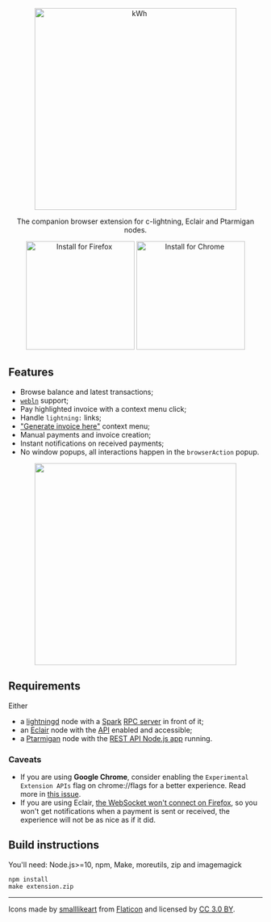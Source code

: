 <p align="center">
  <img src="https://i.imgur.com/Opk21LD.png" alt="kWh" style="max-width:100%;" width="400">
</p>

<p align="center">The companion browser extension for c-lightning, Eclair and Ptarmigan nodes.</p>

<p align="center">
  <a href="https://addons.mozilla.org/firefox/addon/kwh-bynd/"><img src="https://i.imgur.com/aNCB2LG.png" alt="Install for Firefox" width="215" style="max-width:100%;"></a>
  <a href="https://chrome.google.com/webstore/detail/kwh-bynd/mbjlodgfcaknfbphnnfioilcnippdnjp"><img src="https://i.imgur.com/kWBQU9Q.png" alt="Install for Chrome" width="215" style="max-width:100%;"></a>
</p>

## Features

- Browse balance and latest transactions;
- [`webln`](https://webln.dev/#/) support;
- Pay highlighted invoice with a context menu click;
- Handle `lightning:` links;
- ["Generate invoice here"](https://youtu.be/wzkxxz5FsJo) context menu;
- Manual payments and invoice creation;
- Instant notifications on received payments;
- No window popups, all interactions happen in the `browserAction` popup.

<p align="center">
  <img src="screenshots/withdraw-checkmark-tippin.gif" width="400" />
</p>

## Requirements

Either

  * a [lightningd](https://github.com/beyondcoin-project/lightning/) node with a [Spark](https://github.com/beyondcoin-project/spark-wallet) [RPC server](https://github.com/beyondcoin-project/sparko) in front of it;
  * an [Eclair](https://github.com/beyondcoin-project/eclair) node with the [API](https://github.com/beyondcoin-project/eclair#configuring-eclair) enabled and accessible;
  * a [Ptarmigan](https://github.com/nayutaco/ptarmigan) node with the [REST API Node.js app](https://github.com/nayutaco/ptarmigan/blob/master/docs/howtouse_rest_api.md) running.

### Caveats

  * If you are using **Google Chrome**, consider enabling the `Experimental Extension APIs` flag on chrome://flags for a better experience. Read more in [this issue](https://github.com/fiatjaf/kwh/issues/4#issuecomment-485288552).
  * If you are using Eclair, [the WebSocket won't connect on Firefox](https://github.com/ACINQ/eclair/issues/1001), so you won't get notifications when a payment is sent or received, the experience will not be as nice as if it did.

## Build instructions

You'll need: Node.js>=10, npm, Make, moreutils, zip and imagemagick

```
npm install
make extension.zip
```

---

<div>Icons made by <a href="https://www.flaticon.com/authors/smalllikeart" title="smalllikeart">smalllikeart</a> from <a href="https://www.flaticon.com/" title="Flaticon">Flaticon</a> and licensed by <a href="http://creativecommons.org/licenses/by/3.0/" title="Creative Commons BY 3.0" target="_blank">CC 3.0 BY</a>.</div>
